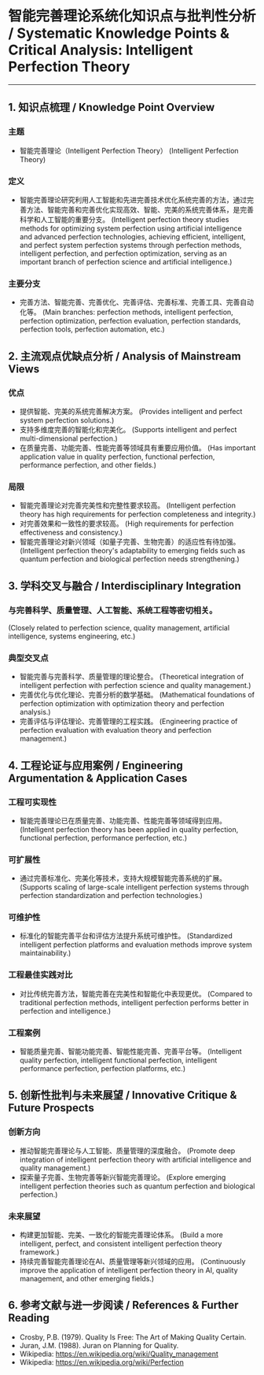 # 智能完善理论系统化知识点与批判性分析 / Systematic Knowledge Points & Critical Analysis: Intelligent Perfection Theory

---

## 1. 知识点梳理 / Knowledge Point Overview

### 主题
- 智能完善理论（Intelligent Perfection Theory）
  (Intelligent Perfection Theory)

### 定义
- 智能完善理论研究利用人工智能和先进完善技术优化系统完善的方法，通过完善方法、智能完善和完善优化实现高效、智能、完美的系统完善体系，是完善科学和人工智能的重要分支。
  (Intelligent perfection theory studies methods for optimizing system perfection using artificial intelligence and advanced perfection technologies, achieving efficient, intelligent, and perfect system perfection systems through perfection methods, intelligent perfection, and perfection optimization, serving as an important branch of perfection science and artificial intelligence.)

### 主要分支
- 完善方法、智能完善、完善优化、完善评估、完善标准、完善工具、完善自动化等。
  (Main branches: perfection methods, intelligent perfection, perfection optimization, perfection evaluation, perfection standards, perfection tools, perfection automation, etc.)

## 2. 主流观点优缺点分析 / Analysis of Mainstream Views

### 优点
- 提供智能、完美的系统完善解决方案。
  (Provides intelligent and perfect system perfection solutions.)
- 支持多维度完善的智能化和完美化。
  (Supports intelligent and perfect multi-dimensional perfection.)
- 在质量完善、功能完善、性能完善等领域具有重要应用价值。
  (Has important application value in quality perfection, functional perfection, performance perfection, and other fields.)

### 局限
- 智能完善理论对完善完美性和完整性要求较高。
  (Intelligent perfection theory has high requirements for perfection completeness and integrity.)
- 对完善效果和一致性的要求较高。
  (High requirements for perfection effectiveness and consistency.)
- 智能完善理论对新兴领域（如量子完善、生物完善）的适应性有待加强。
  (Intelligent perfection theory's adaptability to emerging fields such as quantum perfection and biological perfection needs strengthening.)

## 3. 学科交叉与融合 / Interdisciplinary Integration

### 与完善科学、质量管理、人工智能、系统工程等密切相关。
  (Closely related to perfection science, quality management, artificial intelligence, systems engineering, etc.)

### 典型交叉点
- 智能完善与完善科学、质量管理的理论整合。
  (Theoretical integration of intelligent perfection with perfection science and quality management.)
- 完善优化与优化理论、完善分析的数学基础。
  (Mathematical foundations of perfection optimization with optimization theory and perfection analysis.)
- 完善评估与评估理论、完善管理的工程实践。
  (Engineering practice of perfection evaluation with evaluation theory and perfection management.)

## 4. 工程论证与应用案例 / Engineering Argumentation & Application Cases

### 工程可实现性
- 智能完善理论已在质量完善、功能完善、性能完善等领域得到应用。
  (Intelligent perfection theory has been applied in quality perfection, functional perfection, performance perfection, etc.)

### 可扩展性
- 通过完善标准化、完美化等技术，支持大规模智能完善系统的扩展。
  (Supports scaling of large-scale intelligent perfection systems through perfection standardization and perfection technologies.)

### 可维护性
- 标准化的智能完善平台和评估方法提升系统可维护性。
  (Standardized intelligent perfection platforms and evaluation methods improve system maintainability.)

### 工程最佳实践对比
- 对比传统完善方法，智能完善在完美性和智能化中表现更优。
  (Compared to traditional perfection methods, intelligent perfection performs better in perfection and intelligence.)

### 工程案例
- 智能质量完善、智能功能完善、智能性能完善、完善平台等。
  (Intelligent quality perfection, intelligent functional perfection, intelligent performance perfection, perfection platforms, etc.)

## 5. 创新性批判与未来展望 / Innovative Critique & Future Prospects

### 创新方向
- 推动智能完善理论与人工智能、质量管理的深度融合。
  (Promote deep integration of intelligent perfection theory with artificial intelligence and quality management.)
- 探索量子完善、生物完善等新兴智能完善理论。
  (Explore emerging intelligent perfection theories such as quantum perfection and biological perfection.)

### 未来展望
- 构建更加智能、完美、一致化的智能完善理论体系。
  (Build a more intelligent, perfect, and consistent intelligent perfection theory framework.)
- 持续完善智能完善理论在AI、质量管理等新兴领域的应用。
  (Continuously improve the application of intelligent perfection theory in AI, quality management, and other emerging fields.)

## 6. 参考文献与进一步阅读 / References & Further Reading

- Crosby, P.B. (1979). Quality Is Free: The Art of Making Quality Certain.
- Juran, J.M. (1988). Juran on Planning for Quality.
- Wikipedia: <https://en.wikipedia.org/wiki/Quality_management>
- Wikipedia: <https://en.wikipedia.org/wiki/Perfection> 